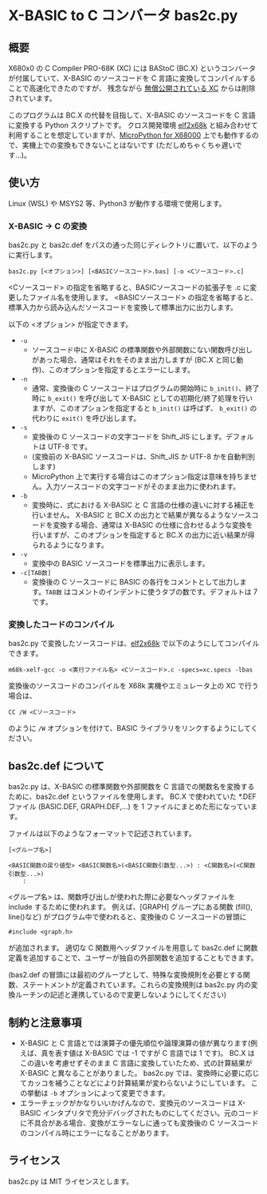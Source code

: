 # X-BASIC to C コンバータ bas2c.py

## 概要

X680x0 の C Compiler PRO-68K (XC) には BAStoC (BC.X) というコンバータが付属していて、X-BASIC のソースコードを C 言語に変換してコンパイルすることで高速化できたのですが、
残念ながら [無償公開されている XC](http://retropc.net/x68000/software/sharp/xc21/) からは削除されています。

このプログラムは BC.X の代替を目指して、X-BASIC のソースコードを C 言語に変換する Python スクリプトです。
クロス開発環境 [elf2x68k](https://github.com/yunkya2/elf2x68k) と組み合わせて利用することを想定していますが、[MicroPython for X68000](https://github.com/yunkya2/micropython-x68k/blob/port-x68k/ports/x68k/README.md) 上でも動作するので、実機上での変換もできないことはないです (ただしめちゃくちゃ遅いです…)。

## 使い方

Linux (WSL) や MSYS2 等、Python3 が動作する環境で使用します。

### X-BASIC → C の変換

bas2c.py と bas2c.def をパスの通った同じディレクトリに置いて、以下のように実行します。
```
bas2c.py [<オプション>] [<BASICソースコード>.bas] [-o <Cソースコード>.c]
```

<Cソースコード> の指定を省略すると、BASICソースコードの拡張子を .c に変更したファイル名を使用します。
<BASICソースコード> の指定を省略すると、標準入力から読み込んだソースコードを変換して標準出力に出力します。

以下の <オプション> が指定できます。

* `-u`
  * ソースコード中に X-BASIC の標準関数や外部関数にない関数呼び出しがあった場合、通常はそれをそのまま出力しますが (BC.X と同じ動作)、このオプションを指定するとエラーにします。
* `-n`
  * 通常、変換後の C ソースコードはプログラムの開始時に `b_init()`、終了時に `b_exit()` を呼び出して X-BASIC としての初期化/終了処理を行いますが、このオプションを指定すると `b_init()` は呼ばず、 `b_exit()` の代わりに `exit()` を呼び出します。
* `-s`
  * 変換後の C ソースコードの文字コードを Shift_JIS にします。デフォルトは UTF-8 です。
  * (変換前の X-BASIC ソースコードは、Shift_JIS か UTF-8 かを自動判別します)
  * MicroPython 上で実行する場合はこのオプション指定は意味を持ちません。入力ソースコードの文字コードがそのまま出力に使われます。
* `-b`
  * 変換時に、式における X-BASIC と C 言語の仕様の違いに対する補正を行いません。
X-BASIC と BC.X の出力とで結果が異なるようなソースコードを変換する場合、通常は X-BASIC の仕様に合わせるような変換を行いますが、このオプションを指定すると BC.X の出力に近い結果が得られるようになります。
* `-v`
  * 変換中の BASIC ソースコードを標準出力に表示します。
* `-c[TAB数]`
  * 変換後の C ソースコードに BASIC の各行をコメントとして出力します。`TAB数` はコメントのインデントに使うタブの数です。デフォルトは 7 です。

### 変換したコードのコンパイル

bas2c.py で変換したソースコードは、[elf2x68k](https://github.com/yunkya2/elf2x68k) で以下のようにしてコンパイルできます。
```
m68k-xelf-gcc -o <実行ファイル名> <Cソースコード>.c -specs=xc.specs -lbas
```

変換後のソースコードのコンパイルを X68k 実機やエミュレータ上の XC で行う場合は、
```
CC /W <Cソースコード>
```
のように `/W` オプションを付けて、BASIC ライブラリをリンクするようにしてください。

## bas2c.def について

bas2c.py は、X-BASIC の標準関数や外部関数を C 言語での関数名を変換するために、bas2c.def というファイルを使用します。
BC.X で使われていた *.DEF ファイル (BASIC.DEF, GRAPH.DEF,...) を 1 ファイルにまとめた形になっています。

ファイルは以下のようなフォーマットで記述されています。
```
[<グループ名>]

<BASIC関数の戻り値型> <BASIC関数名>(<BASIC関数引数型...>) : <C関数名>(<C関数引数型...>)
    :
```

<グループ名> は、関数呼び出しが使われた際に必要なヘッダファイルを include するために使われます。
例えば、[GRAPH] グループにある関数 (fill(), line()など) がプログラム中で使われると、変換後の C ソースコードの冒頭に
```
#include <graph.h>
```
が追加されます。
適切な C 関数用ヘッダファイルを用意して bas2c.def に関数定義を追加することで、ユーザーが独自の外部関数を追加することもできます。

(bas2.def の冒頭には最初のグループとして、特殊な変換規則を必要とする関数、ステートメントが定義されています。これらの変換規則は bas2c.py 内の変換ルーチンの記述と連携しているので変更しないようにしてください)

## 制約と注意事項

* X-BASIC と C 言語とでは演算子の優先順位や論理演算の値が異なります(例えば、真を表す値は X-BASIC では -1 ですが C 言語では 1 です)。
BC.X はこの違いを考慮せずそのまま C 言語に変換していたため、式の計算結果が X-BASIC と異なることがありました。
bas2c.py では、変換時に必要に応じてカッコを補うことなどにより計算結果が変わらないようにしています。
この挙動は `-b` オプションによって変更できます。
* エラーチェックがかなりいいかげんなので、変換元のソースコードは X-BASIC インタプリタで充分デバッグされたものにしてください。元のコードに不具合がある場合、変換がエラーなしに通っても変換後の C ソースコードのコンパイル時にエラーになることがあります。

## ライセンス

bas2c.py は MIT ライセンスとします。
